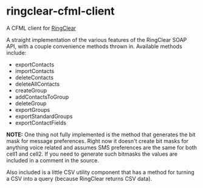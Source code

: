 ringclear-cfml-client
=====================

A CFML client for [RingClear](http://ringclear.com)

A straight implementation of the various features of the RingClear SOAP API, with a couple convenience methods thrown in.  Available methods include:

* exportContacts
* importContacts
* deleteContacts
* deleteAllContacts
* createGroup
* addContactsToGroup
* deleteGroup
* exportGroups
* exportStandardGroups
* exportContactFields

**NOTE:** One thing not fully implemented is the method that generates the bit mask for message preferences. Right now it doesn't create bit masks for anything voice related and assumes SMS preferences are the same for both cell1 and cell2.  If you need to generate such bitmasks the values are included in a comment in the source.

Also included is a little CSV utility component that has a method for turning a CSV into a query (because RingClear returns CSV data).

